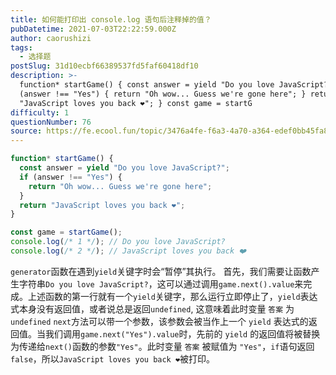 ```yaml
---
title: 如何能打印出 console.log 语句后注释掉的值？
pubDatetime: 2021-07-03T22:22:59.000Z
author: caorushizi
tags:
  - 选择题
postSlug: 31d10ecbf66389537fd5faf60418df10
description: >-
  function* startGame() { const answer = yield "Do you love JavaScript?"; if
  (answer !== "Yes") { return "Oh wow... Guess we're gone here"; } return
  "JavaScript loves you back ❤️"; } const game = startG
difficulty: 1
questionNumber: 76
source: https://fe.ecool.fun/topic/3476a4fe-f6a3-4a70-a364-edef0bb45fa8
---
```


```javascript
function* startGame() {
  const answer = yield "Do you love JavaScript?";
  if (answer !== "Yes") {
    return "Oh wow... Guess we're gone here";
  }
  return "JavaScript loves you back ❤️";
}

const game = startGame();
console.log(/* 1 */); // Do you love JavaScript?
console.log(/* 2 */); // JavaScript loves you back ❤️
```

`generator`函数在遇到`yield`关键字时会“暂停”其执行。 首先，我们需要让函数产生字符串`Do you love JavaScript?`，这可以通过调用`game.next().value`来完成。上述函数的第一行就有一个`yield`关键字，那么运行立即停止了，`yield`表达式本身没有返回值，或者说总是返回`undefined`, 这意味着此时变量 `答案` 为`undefined`
`next`方法可以带一个参数，该参数会被当作上一个 `yield` 表达式的返回值。当我们调用`game.next("Yes").value`时，先前的 `yield` 的返回值将被替换为传递给`next()`函数的参数`"Yes"`。此时变量 `答案` 被赋值为 `"Yes"`，`if`语句返回`false`，所以`JavaScript loves you back ❤️`被打印。
